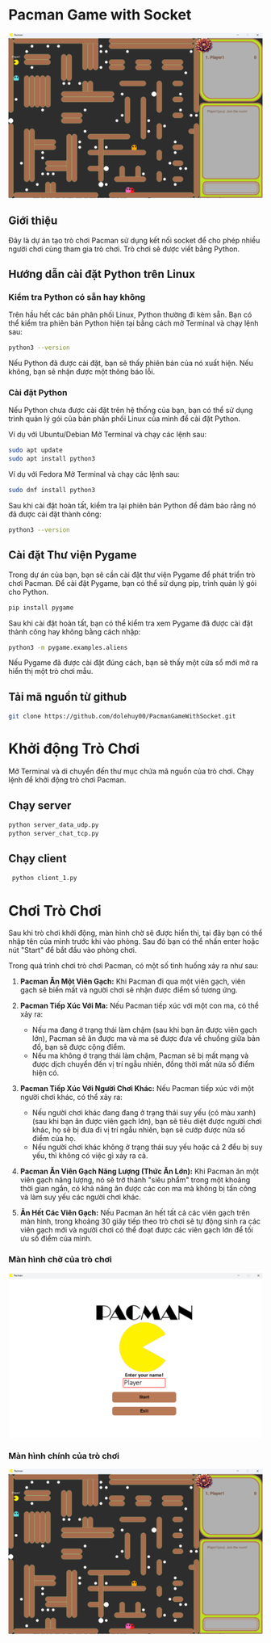 # Pacman Game with Socket
![ManHinhChinh](img_page/manHinhChoi.png)
## Giới thiệu

Đây là dự án tạo trò chơi Pacman sử dụng kết nối socket để cho phép nhiều người chơi cùng tham gia trò chơi. Trò chơi sẽ được viết bằng Python.

## Hướng dẫn cài đặt Python trên Linux

### Kiểm tra Python có sẵn hay không

Trên hầu hết các bản phân phối Linux, Python thường đi kèm sẵn. Bạn có thể kiểm tra phiên bản Python hiện tại bằng cách mở Terminal và chạy lệnh sau:

```bash
python3 --version
```
Nếu Python đã được cài đặt, bạn sẽ thấy phiên bản của nó xuất hiện. Nếu không, bạn sẽ nhận được một thông báo lỗi.

### Cài đặt Python
Nếu Python chưa được cài đặt trên hệ thống của bạn, bạn có thể sử dụng trình quản lý gói của bản phân phối Linux của mình để cài đặt Python.

Ví dụ với Ubuntu/Debian
Mở Terminal và chạy các lệnh sau:

```bash
sudo apt update
sudo apt install python3
```

Ví dụ với Fedora
Mở Terminal và chạy các lệnh sau:

```bash
sudo dnf install python3
```

Sau khi cài đặt hoàn tất, kiểm tra lại phiên bản Python để đảm bảo rằng nó đã được cài đặt thành công:
```bash
python3 --version
```

## Cài đặt Thư viện Pygame
Trong dự án của bạn, bạn sẽ cần cài đặt thư viện Pygame để phát triển trò chơi Pacman. Để cài đặt Pygame, bạn có thể sử dụng pip, trình quản lý gói cho Python.

```bash
pip install pygame
```

Sau khi cài đặt hoàn tất, bạn có thể kiểm tra xem Pygame đã được cài đặt thành công hay không bằng cách nhập:

```bash
python3 -m pygame.examples.aliens
```

Nếu Pygame đã được cài đặt đúng cách, bạn sẽ thấy một cửa sổ mới mở ra hiển thị một trò chơi mẫu.


## Tải mã nguồn từ github

```bash
git clone https://github.com/dolehuy00/PacmanGameWithSocket.git
```

# Khởi động Trò Chơi
Mở Terminal và di chuyển đến thư mục chứa mã nguồn của trò chơi. Chạy lệnh để khởi động
trò chơi Pacman.
## Chạy server

```bash
python server_data_udp.py
python server_chat_tcp.py
```

##  Chạy client

```bash
 python client_1.py
```

# Chơi Trò Chơi

Sau khi trò chơi khởi động, màn hình chờ sẽ được hiển thị, tại đây bạn có thể nhập tên của mình trước khi vào phòng. Sau đó bạn có thể nhấn enter hoặc nút "Start" để bắt đầu vào phòng chơi.

Trong quá trình chơi trò chơi Pacman, có một số tình huống xảy ra như sau:

1. **Pacman Ăn Một Viên Gạch:** Khi Pacman đi qua một viên gạch, viên gạch sẽ biến mất và người chơi sẽ nhận được điểm số tương ứng.

2. **Pacman Tiếp Xúc Với Ma:** Nếu Pacman tiếp xúc với một con ma, có thể xảy ra:
   - Nếu ma đang ở trạng thái làm chậm (sau khi bạn ăn được viên gạch lớn), Pacman sẽ ăn được ma và ma sẽ được đưa về chuồng giữa bản đồ, bạn sẽ được cộng điểm.
   - Nếu ma không ở trạng thái làm chậm, Pacman sẽ bị mất mạng và được dịch chuyển đến vị trí ngẫu nhiên, đồng thời mất nửa số điểm hiện có.

3. **Pacman Tiếp Xúc Với Người Chơi Khác:** Nếu Pacman tiếp xúc với một người chơi khác, có thể xảy ra:
   - Nếu người chơi khác đang đang ở trạng thái suy yếu (có màu xanh) (sau khi bạn ăn được viên gạch lớn), bạn sẽ tiêu diệt được người chơi khác, họ sẽ bị đưa đi vị trí ngẫu nhiên, bạn sẽ cướp được nửa số điểm của họ.
   - Nếu người chơi khác không ở trạng thái suy yếu hoặc cả 2 đểu bị suy yếu, thì không có việc gì xảy ra cả.

4. **Pacman Ăn Viên Gạch Năng Lượng (Thức Ăn Lớn):** Khi Pacman ăn một viên gạch năng lượng, nó sẽ trở thành "siêu phẩm" trong một khoảng thời gian ngắn, có khả năng ăn được các con ma mà không bị tấn công và làm suy yếu các người chơi khác.

5. **Ăn Hết Các Viên Gạch:** Nếu Pacman ăn hết tất cả các viên gạch trên màn hình, trong khoảng 30 giây tiếp theo trò chơi sẽ tự động sinh ra các viên gạch mới và người chơi có thể đoạt được các viên gạch lớn để tối ưu số điểm của mình.

### Màn hình chờ của trò chơi
![ManHinhCho](img_page/manHinhCho.png)


### Màn hình chính của trò chơi
![ManHinhCho](img_page/manHinhChoi.png)



